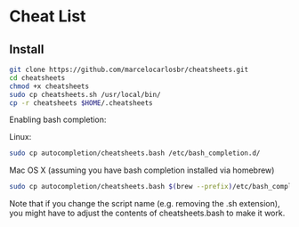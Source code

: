 # Cheat List

## Install

```bash
git clone https://github.com/marcelocarlosbr/cheatsheets.git
cd cheatsheets
chmod +x cheatsheets
sudo cp cheatsheets.sh /usr/local/bin/
cp -r cheatsheets $HOME/.cheatsheets
```

Enabling bash completion:

Linux:

```bash
sudo cp autocompletion/cheatsheets.bash /etc/bash_completion.d/
```

Mac OS X (assuming you have bash completion installed  via homebrew)

```bash
sudo cp autocompletion/cheatsheets.bash $(brew --prefix)/etc/bash_completion.d/
```

Note that if you change the script name (e.g. removing the .sh extension), you might have to adjust the contents of cheatsheets.bash to make it work.
